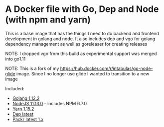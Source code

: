 # A Docker file with Go, Dep and Node (with npm and yarn)

This is a base image that has the things I need to do backend and frontend development in golang and node. It also includes dep and vgo for golang dependency management as well as goreleaser for creating releases

NOTE: I dropped vgo from this build as experimental support was merged into go1.11

NOTE: This is a fork of my https://hub.docker.com/r/intabulas/go-node-glide image. Since I no longer use glide I wanted to transition to a new image

Included:

- [Golang 1.12.2](https://golang.org/)
- [NodeJS 11.13.0](https://nodejs.org/en/) - includes NPM 6.7.0
- [Yarn 1.15.2](https://yarnpkg.com/)
- [Dep latest](https://github.com/golang/dep)
- [Packr latest 1.x](https://github.com/gobuffalo/packr)
